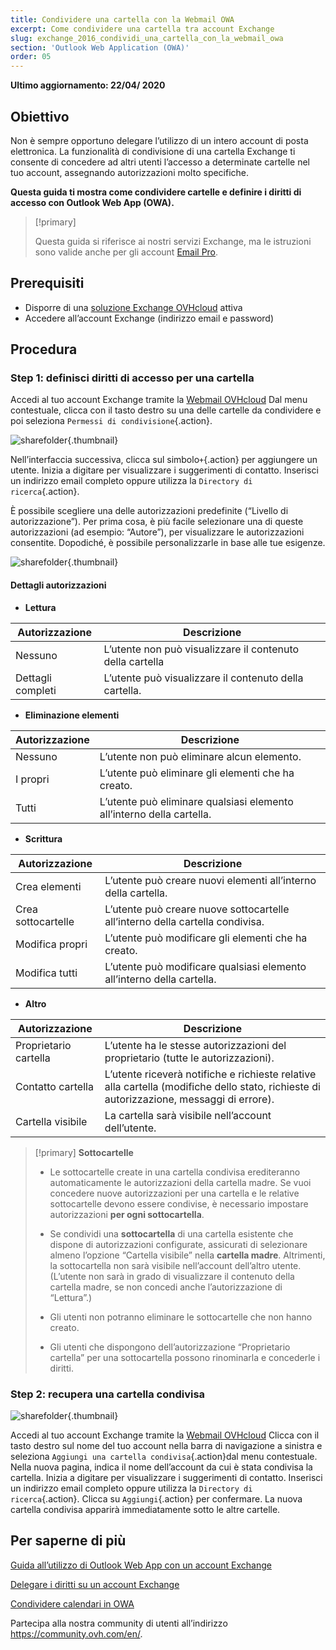 ```yaml
---
title: Condividere una cartella con la Webmail OWA
excerpt: Come condividere una cartella tra account Exchange
slug: exchange_2016_condividi_una_cartella_con_la_webmail_owa
section: 'Outlook Web Application (OWA)'
order: 05
---
```



**Ultimo aggiornamento: 22/04/ 2020**

## Obiettivo

Non è sempre opportuno delegare l’utilizzo di un intero account di posta elettronica. La funzionalità di condivisione di una cartella Exchange ti  consente di concedere ad altri utenti l’accesso a determinate cartelle nel tuo account, assegnando autorizzazioni molto specifiche.

**Questa guida ti mostra come condividere cartelle e definire i diritti di accesso con Outlook Web App (OWA).**

> [!primary]
>
> Questa guida si riferisce ai nostri servizi Exchange, ma le istruzioni sono valide anche per gli account [Email Pro](https://www.ovhcloud.com/it/emails/email-pro/).
>


## Prerequisiti

- Disporre di una [soluzione Exchange OVHcloud](https://www.ovhcloud.com/it/emails/hosted-exchange/) attiva
- Accedere all’account Exchange (indirizzo email e password)


## Procedura

### Step 1: definisci diritti di accesso per una cartella

Accedi al tuo account Exchange tramite la [Webmail OVHcloud](https://www.ovh.it/mail) Dal menu contestuale, clicca con il tasto destro su una delle cartelle da condividere e poi seleziona `Permessi di condivisione`{.action}.

![sharefolder](images/exchange-folder-step1.png){.thumbnail}

Nell’interfaccia successiva, clicca sul simbolo`+`{.action} per aggiungere un utente. Inizia a digitare per visualizzare i suggerimenti di contatto. Inserisci un indirizzo email completo oppure utilizza la `Directory di ricerca`{.action}.

È possibile scegliere una delle autorizzazioni predefinite (“Livello di autorizzazione”). Per prima cosa, è più facile selezionare una di queste autorizzazioni (ad esempio: “Autore”), per visualizzare le autorizzazioni consentite. Dopodiché, è possibile personalizzarle in base alle tue esigenze.

![sharefolder](images/exchange-folder-step2aag.gif){.thumbnail}

#### Dettagli autorizzazioni

- **Lettura**

|Autorizzazione|Descrizione|
|---|---|
|Nessuno|L’utente non può visualizzare il contenuto della cartella|
|Dettagli completi|L’utente può visualizzare il contenuto della cartella.|


- **Eliminazione elementi**

|Autorizzazione|Descrizione|
|---|---|
|Nessuno|L’utente non può eliminare alcun elemento.|
|I propri|L’utente può eliminare gli elementi che ha creato. |
|Tutti|L’utente può eliminare qualsiasi elemento all’interno della cartella.|


- **Scrittura**

|Autorizzazione|Descrizione|
|---|---|
|Crea elementi|L’utente può creare nuovi elementi all’interno della cartella.|
|Crea sottocartelle|L’utente può creare nuove sottocartelle all’interno della cartella condivisa.|
|Modifica propri|L’utente può modificare gli elementi che ha creato.|
|Modifica tutti|L’utente può modificare qualsiasi elemento all’interno della cartella.|


- **Altro**

|Autorizzazione|Descrizione|
|---|---|
|Proprietario cartella|L’utente ha le stesse autorizzazioni del proprietario (tutte le autorizzazioni).|
|Contatto cartella|L’utente riceverà notifiche e richieste relative alla cartella (modifiche dello stato, richieste di autorizzazione, messaggi di errore).|
|Cartella visibile|La cartella sarà visibile nell’account dell’utente.|

> [!primary]
>**Sottocartelle**
> 
> - Le sottocartelle create in una cartella condivisa erediteranno automaticamente le autorizzazioni della cartella madre. Se vuoi concedere nuove autorizzazioni per una cartella e le relative sottocartelle devono essere condivise, è necessario impostare autorizzazioni **per ogni sottocartella**.
> 
> - Se condividi una **sottocartella** di una cartella esistente che dispone di autorizzazioni configurate, assicurati di selezionare almeno l’opzione “Cartella visibile” nella **cartella madre**. Altrimenti, la sottocartella non sarà visibile nell’account dell’altro utente. (L’utente non sarà in grado di visualizzare il contenuto della cartella madre, se non concedi anche l’autorizzazione di “Lettura”.)
> 
> - Gli utenti non potranno eliminare le sottocartelle che non hanno creato.
> 
> - Gli utenti che dispongono dell’autorizzazione “Proprietario cartella” per una sottocartella possono rinominarla e concederle i diritti.

>


### Step 2: recupera una cartella condivisa

![sharefolder](images/exchange-folder-step3.png){.thumbnail}

Accedi al tuo account Exchange tramite la [Webmail OVHcloud](https://www.ovh.it/mail) Clicca con il tasto destro sul nome del tuo account nella barra di navigazione a sinistra e seleziona `Aggiungi una cartella condivisa`{.action}dal menu contestuale. Nella nuova pagina, indica il nome dell’account da cui è stata condivisa la cartella. Inizia a digitare per visualizzare i suggerimenti di contatto. Inserisci un indirizzo email completo oppure utilizza la `Directory di ricerca`{.action}. Clicca su `Aggiungi`{.action} per confermare. La nuova cartella condivisa apparirà immediatamente sotto le altre cartelle.


## Per saperne di più

[ Guida all’utilizzo di Outlook Web App con un account Exchange](../exchange_2016_guida_allutilizzo_di_outlook_web_app)

[Delegare i diritti su un account Exchange](../exchange_2013_assegna_i_diritti_full_access_a_un_account)

[Condividere calendari in OWA](../exchange_2016_condividi_un_calendario_con_la_webmail_owa)

Partecipa alla nostra community di utenti all’indirizzo <https://community.ovh.com/en/>.
